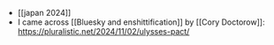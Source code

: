 - [[japan 2024]]
- I came across [[Bluesky and enshittification]] by [[Cory Doctorow]]: https://pluralistic.net/2024/11/02/ulysses-pact/
